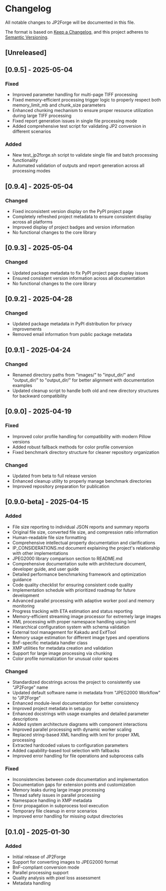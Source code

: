 # Changelog

All notable changes to JP2Forge will be documented in this file.

The format is based on [Keep a Changelog](https://keepachangelog.com/en/1.0.0/),
and this project adheres to [Semantic Versioning](https://semver.org/spec/v2.0.0.html).

## [Unreleased]

## [0.9.5] - 2025-05-04

### Fixed
- Improved parameter handling for multi-page TIFF processing
- Fixed memory-efficient processing trigger logic to properly respect both memory_limit_mb and chunk_size parameters
- Enhanced chunking mechanism to ensure proper resource utilization during large TIFF processing
- Fixed report generation issues in single file processing mode
- Added comprehensive test script for validating JP2 conversion in different scenarios

### Added
- New test_jp2forge.sh script to validate single file and batch processing functionality
- Automated validation of outputs and report generation across all processing modes

## [0.9.4] - 2025-05-04

### Changed
- Fixed inconsistent version display on the PyPI project page
- Completely refreshed project metadata to ensure consistent display across all platforms
- Improved display of project badges and version information
- No functional changes to the core library

## [0.9.3] - 2025-05-04

### Changed
- Updated package metadata to fix PyPI project page display issues
- Ensured consistent version information across all documentation
- No functional changes to the core library

## [0.9.2] - 2025-04-28

### Changed
- Updated package metadata in PyPI distribution for privacy improvements
- Removed email information from public package metadata

## [0.9.1] - 2025-04-24

### Changed
- Renamed directory paths from "images/" to "input_dir/" and "output_dir/" to "output_dir/" for better alignment with documentation examples
- Updated cleanup script to handle both old and new directory structures for backward compatibility

## [0.9.0] - 2025-04-19

### Fixed
- Improved color profile handling for compatibility with modern Pillow versions
- Added robust fallback methods for color profile conversion
- Fixed benchmark directory structure for cleaner repository organization

### Changed
- Updated from beta to full release version
- Enhanced cleanup utility to properly manage benchmark directories
- Improved repository preparation for publication

## [0.9.0-beta] - 2025-04-15

### Added
- File size reporting to individual JSON reports and summary reports
- Original file size, converted file size, and compression ratio information
- Human-readable file size formatting
- Comprehensive intellectual property documentation and clarifications
- IP_CONSIDERATIONS.md document explaining the project's relationship with other implementations
- JPEG2000 library comparison section to README.md
- Comprehensive documentation suite with architecture document, developer guide, and user guide
- Detailed performance benchmarking framework and optimization guidance
- Code quality checklist for ensuring consistent code quality
- Implementation schedule with prioritized roadmap for future development
- Advanced parallel processing with adaptive worker pool and memory monitoring
- Progress tracking with ETA estimation and status reporting
- Memory-efficient streaming image processor for extremely large images
- XML processing with proper namespace handling using lxml
- Hierarchical configuration system with schema validation
- External tool management for Kakadu and ExifTool
- Memory usage estimation for different image types and operations
- BnF-specific metadata handler class
- XMP utilities for metadata creation and validation
- Support for large image processing via chunking
- Color profile normalization for unusual color spaces

### Changed
- Standardized docstrings across the project to consistently use "JP2Forge" name
- Updated default software name in metadata from "JPEG2000 Workflow" to "JP2Forge"
- Enhanced module-level documentation for better consistency
- Improved project metadata in setup.py
- Enhanced docstrings with usage examples and detailed parameter descriptions
- Added system architecture diagrams with component interactions
- Improved parallel processing with dynamic worker scaling
- Replaced string-based XML handling with lxml for proper XML processing
- Extracted hardcoded values to configuration parameters
- Added capability-based tool selection with fallbacks
- Improved error handling for file operations and subprocess calls

### Fixed
- Inconsistencies between code documentation and implementation
- Documentation gaps for extension points and customization
- Memory leaks during large image processing
- Thread safety issues in parallel processing
- Namespace handling in XMP metadata
- Error propagation in subprocess tool execution
- Temporary file cleanup in error scenarios
- Improved error handling for missing output directories

## [0.1.0] - 2025-01-30

### Added
- Initial release of JP2Forge
- Support for converting images to JPEG2000 format
- BnF-compliant conversion mode
- Parallel processing support
- Quality analysis with pixel loss assessment
- Metadata handling
